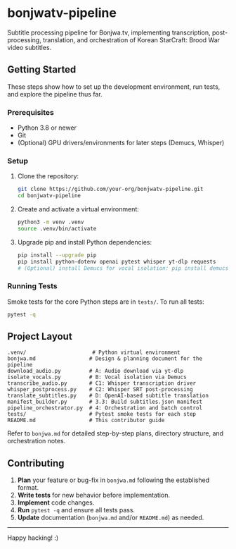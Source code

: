 # bonjwatv-pipeline

Subtitle processing pipeline for Bonjwa.tv, implementing transcription, post-processing, translation,
and orchestration of Korean StarCraft: Brood War video subtitles.

## Getting Started

These steps show how to set up the development environment, run tests, and explore the pipeline thus far.

### Prerequisites
- Python 3.8 or newer
- Git
- (Optional) GPU drivers/environments for later steps (Demucs, Whisper) 

### Setup
1. Clone the repository:
   ```bash
   git clone https://github.com/your-org/bonjwatv-pipeline.git
   cd bonjwatv-pipeline
   ```
2. Create and activate a virtual environment:
   ```bash
   python3 -m venv .venv
   source .venv/bin/activate
   ```
3. Upgrade pip and install Python dependencies:
   ```bash
   pip install --upgrade pip
   pip install python-dotenv openai pytest whisper yt-dlp requests
   # (Optional) install Demucs for vocal isolation: pip install demucs
   ```

### Running Tests

Smoke tests for the core Python steps are in `tests/`. To run all tests:
```bash
pytest -q
```

## Project Layout

```
.venv/                     # Python virtual environment
bonjwa.md                 # Design & planning document for the pipeline
download_audio.py         # A: Audio download via yt-dlp
isolate_vocals.py         # B: Vocal isolation via Demucs
transcribe_audio.py       # C1: Whisper transcription driver
whisper_postprocess.py    # C2: Whisper SRT post-processing
translate_subtitles.py    # D: OpenAI-based subtitle translation
manifest_builder.py       # 3.3: Build subtitles.json manifest
pipeline_orchestrator.py  # 4: Orchestration and batch control
tests/                    # Pytest smoke tests for each step
README.md                 # This contributor guide
``` 

Refer to `bonjwa.md` for detailed step-by-step plans, directory structure, and orchestration notes.

## Contributing

1. **Plan** your feature or bug-fix in `bonjwa.md` following the established format.
2. **Write tests** for new behavior before implementation.
3. **Implement** code changes.
4. **Run** `pytest -q` and ensure all tests pass.
5. **Update** documentation (`bonjwa.md` and/or `README.md`) as needed.

---
Happy hacking! :)